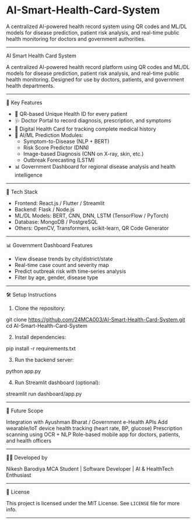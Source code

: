 # AI-Smart-Health-Card-System
A centralized AI-powered health record system using QR codes and ML/DL models for disease prediction, patient risk analysis, and real-time public health monitoring for doctors and government authorities.

------------------------------------------------------------------------------------------------------------------------------------------
AI Smart Health Card System

A centralized AI-powered health record platform using QR codes and ML/DL models for disease prediction, patient risk analysis, and real-time public health monitoring. Designed for use by doctors, patients, and government health departments.

---

 🧠 Key Features

- 🔐 QR-based Unique Health ID for every patient  
- 🩺 Doctor Portal to record diagnosis, prescription, and symptoms  
- 🧾 Digital Health Card for tracking complete medical history  
- 🤖 AI/ML Prediction Modules:  
  - Symptom-to-Disease (NLP + BERT)  
  - Risk Score Predictor (DNN)  
  - Image-based Diagnosis (CNN on X-ray, skin, etc.)  
  - Outbreak Forecasting (LSTM)  
- 📊 Government Dashboard for regional disease analysis and health intelligence  

---

 🚀 Tech Stack

- Frontend: React.js / Flutter / Streamlit  
- Backend: Flask / Node.js  
- ML/DL Models: BERT, CNN, DNN, LSTM (TensorFlow / PyTorch)  
- Database: MongoDB / PostgreSQL  
- Others: OpenCV, Transformers, scikit-learn, QR Code Generator  

---

 📊 Government Dashboard Features

- View disease trends by city/district/state  
- Real-time case count and severity map  
- Predict outbreak risk with time-series analysis  
- Filter by age, gender, disease type  

---

 🛠 Setup Instructions

1. Clone the repository:

git clone https://github.com/24MCA003/AI-Smart-Health-Card-System.git
cd AI-Smart-Health-Card-System


2. Install dependencies:

pip install -r requirements.txt


3. Run the backend server:

python app.py


4. Run Streamlit dashboard (optional):

streamlit run dashboard/app.py


---

 📌 Future Scope

 Integration with Ayushman Bharat / Government e-Health APIs
 Add wearable/IoT device health tracking (heart rate, BP, glucose)
 Prescription scanning using OCR + NLP
 Role-based mobile app for doctors, patients, and health officers

---

 👨‍💻 Developed by

Nikesh Barodiya
MCA Student | Software Developer | AI & HealthTech Enthusiast

---

 📜 License

This project is licensed under the MIT License. See `LICENSE` file for more info.

---

